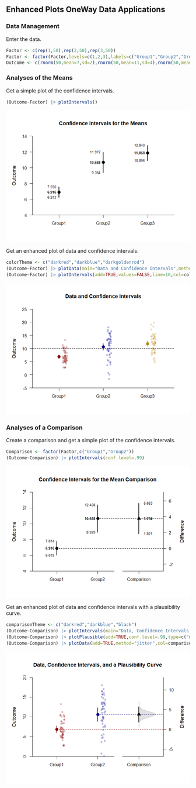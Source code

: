 
## Enhanced Plots OneWay Data Applications

### Data Management

Enter the data.

```r
Factor <- c(rep(1,50),rep(2,50),rep(3,50))
Factor <- factor(Factor,levels=c(1,2,3),labels=c("Group1","Group2","Group3"))
Outcome <- c(rnorm(50,mean=7,sd=2),rnorm(50,mean=11,sd=4),rnorm(50,mean=12,sd=4))
```

### Analyses of the Means

Get a simple plot of the confidence intervals.

```r
(Outcome~Factor) |> plotIntervals()
```

![](figures/OneWay-ConfidenceA-1.png)<!-- -->

Get an enhanced plot of data and confidence intervals.

```r
colorTheme <- c("darkred","darkblue","darkgoldenrod")
(Outcome~Factor) |> plotData(main="Data and Confidence Intervals",method="jitter",col=colorTheme)
(Outcome~Factor) |> plotIntervals(add=TRUE,values=FALSE,line=10,col=colorTheme)
```

![](figures/OneWay-ConfidenceB-1.png)<!-- -->

### Analyses of a Comparison

Create a comparison and get a simple plot of the confidence intervals.

```r
Comparison <- factor(Factor,c("Group1","Group2"))
(Outcome~Comparison) |> plotIntervals(conf.level=.99)
```

![](figures/OneWay-ConfidenceC-1.png)<!-- -->

Get an enhanced plot of data and confidence intervals with a plausibility curve.

```r
comparisonTheme <- c("darkred","darkblue","black")
(Outcome~Comparison) |> plotIntervals(main="Data, Confidence Intervals, and a Plausibility Curve",conf.level=.99,ylim=c(0,20),values=FALSE,col=comparisonTheme)
(Outcome~Comparison) |> plotPlausible(add=TRUE,conf.level=.99,type=c("none","none","right"),col=comparisonTheme)
(Outcome~Comparison) |> plotData(add=TRUE,method="jitter",col=comparisonTheme)
```

![](figures/OneWay-ConfidenceD-1.png)<!-- -->
